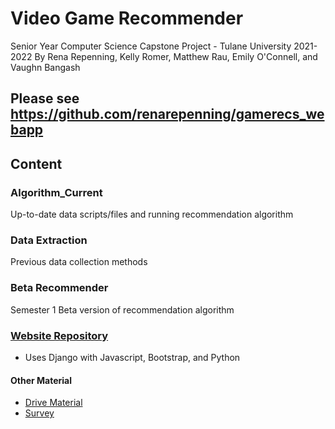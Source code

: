 # Video Game Recommender

Senior Year Computer Science Capstone Project - Tulane University 2021-2022
By Rena Repenning, Kelly Romer, Matthew Rau, Emily O'Connell, and Vaughn Bangash

## Please see https://github.com/renarepenning/gamerecs_webapp

## Content
### Algorithm_Current
Up-to-date data scripts/files and running recommendation algorithm

### Data Extraction
Previous data collection methods

### Beta Recommender
Semester 1 Beta version of recommendation algorithm

### [Website Repository](https://github.com/renarepenning/gamerecs_webapp)
* Uses Django with Javascript, Bootstrap, and Python

#### Other Material
* [Drive Material](https://drive.google.com/drive/folders/19KwtEUCA-2fLwoioYA2kRA_X2MQ9wbcr)
* [Survey](https://docs.google.com/forms/d/e/1FAIpQLSdzG6ZxIopVBMJtyhvIyBLz-SLiOoCsYkS70g15r3aMgK5Sgg/viewform)
